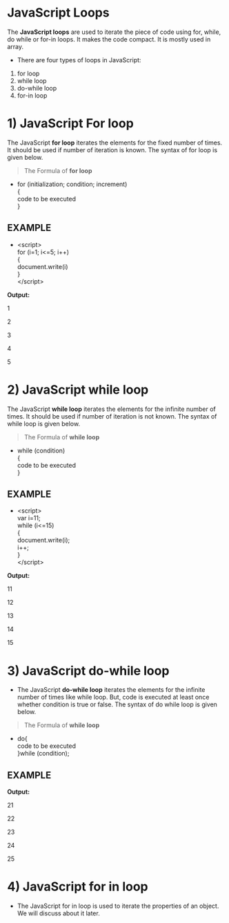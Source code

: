 # JavaScript Loops

The **JavaScript loops** are used to iterate the piece of code using for, while, do while or for-in loops. It makes the code compact. It is mostly used in array.

- There are four types of loops in JavaScript:

1.  for loop
2.  while loop
3.  do-while loop
4.  for-in loop

# 1) JavaScript For loop

The JavaScript **for loop** iterates the elements for the fixed number of times. It should be used if number of iteration is known. The syntax of for loop is given below.

> The Formula of **for loop**

- for (initialization; condition; increment)  
  {  
   code to be executed  
  }

## EXAMPLE

- \<script>  
  for (i=1; i<=5; i++)  
  {  
  document.write(i)  
  }  
  \</script>

**Output:**

1

2

3

4

5

# 2) JavaScript while loop

The JavaScript **while loop** iterates the elements for the infinite number of times. It should be used if number of iteration is not known. The syntax of while loop is given below.

> The Formula of **while loop**

- while (condition)  
  {  
   code to be executed  
  }

## EXAMPLE

- \<script>  
  var i=11;  
  while (i<=15)  
  {  
  document.write(i);  
  i++;  
  }  
  \</script>

**Output:**

11

12

13

14

15

# 3) JavaScript do-while loop

- The JavaScript **do-while loop** iterates the elements for the infinite number of times like while loop. But, code is executed at least once whether condition is true or false. The syntax of do while loop is given below.

> The Formula of **while loop**

- do{  
   code to be executed  
  }while (condition);

## EXAMPLE

<script>  
var i=21;  
do{  
document.write(i + "<br/>");  
i++;  
}while (i<=25);  
</script>

**Output:**

21

22

23

24

25

# 4) JavaScript for in loop

- The JavaScript for in loop is used to iterate the properties of an object. We will discuss about it later.

